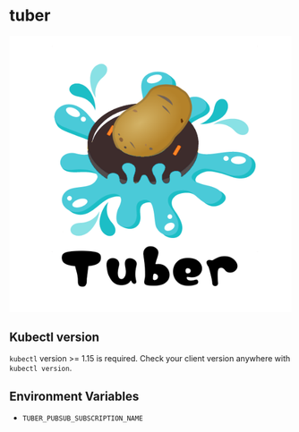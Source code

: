 # tuber 

![logo](logo.png)

## Kubectl version
`kubectl` version >= 1.15 is required. Check your client version anywhere with `kubectl version`.

## Environment Variables
* `TUBER_PUBSUB_SUBSCRIPTION_NAME`